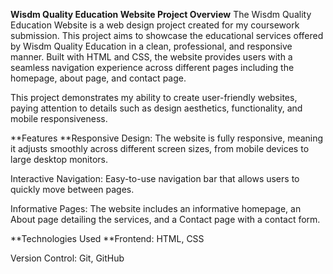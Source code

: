 **Wisdm Quality Education Website
**Project Overview****
The Wisdm Quality Education Website is a web design project created for my coursework submission. This project aims to showcase the educational services offered by Wisdm Quality Education in a clean, professional, and responsive manner. Built with HTML and CSS, the website provides users with a seamless navigation experience across different pages including the homepage, about page, and contact page.

This project demonstrates my ability to create user-friendly websites, paying attention to details such as design aesthetics, functionality, and mobile responsiveness.

**Features
**Responsive Design: The website is fully responsive, meaning it adjusts smoothly across different screen sizes, from mobile devices to large desktop monitors.

Interactive Navigation: Easy-to-use navigation bar that allows users to quickly move between pages.

Informative Pages: The website includes an informative homepage, an About page detailing the services, and a Contact page with a contact form.

**Technologies Used
**Frontend: HTML, CSS

Version Control: Git, GitHub

